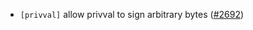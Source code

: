 - `[privval]` allow privval to sign arbitrary bytes
  ([\#2692](https://github.com/depinnetwork/por-consensus/pull/2692))
